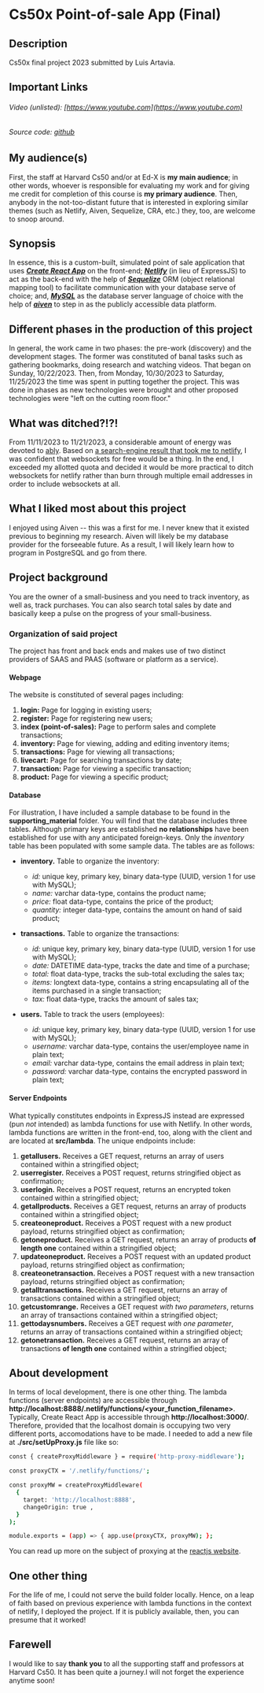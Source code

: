 # Cs50x Point-of-sale App (Final)


## Description
Cs50x final project 2023 submitted by Luis Artavia.


## Important Links
###### Video (unlisted): [https://www.youtube.com](https://www.youtube.com)
###### Source code: [github](https://github.com/donLucho/cs50x-point-of-sale-app)
##

## My audience(s)
First, the staff at Harvard Cs50 and/or at Ed-X is **my main audience**; in other words, whoever is responsible for evaluating my work and for giving me credit for completion of this course is **my primary audience**. Then, anybody in the not-too-distant future that is interested in exploring similar themes (such as Netlify, Aiven, Sequelize, CRA, etc.) they, too, are welcome to snoop around.


## Synopsis
In essence, this is a custom&#45;built, simulated point of sale application that uses ***[Create React App](https://create-react-app.dev/ "link to CRA")*** on the front-end; ***[Netlify](https://www.netlify.com/ "link to netlify")*** (in lieu of ExpressJS) to act as the back-end with the help of ***[Sequelize](https://sequelize.org/ "link to sequelize")*** ORM (object relational mapping tool) to facilitate communication with your database serve of choice; and, ***[MySQL](https://dev.mysql.com/doc/ "link to MySQL documentation")*** as the database server language of choice with the help of ***[aiven](https://aiven.io/ "link to aiven")*** to step in as the publicly accessible data platform.


## Different phases in the production of this project
In general, the work came in two phases: the pre-work (discovery) and the development stages. The former was constituted of banal tasks such as gathering bookmarks, doing research and watching videos. That began on Sunday, 10/22/2023. Then, from Monday, 10/30/2023 to Saturday, 11/25/2023 the time was spent in putting together the project. This was done in phases as new technologies were brought and other proposed technologies were &quot;left on the cutting room floor.&quot; 


## What was ditched?!?!
From 11/11/2023 to 11/21/2023, a considerable amount of energy was devoted to [ably](https://ably.com/ "link to ably"). Based on [a search-engine result that took me to netlify](https://www.netlify.com/integrations/ably/ "link to ntl"), I was confident that websockets for free would be a thing. In the end, I exceeded my allotted quota and decided it would be more practical to ditch websockets for netlify rather than burn through multiple email addresses in order to include websockets at all.


## What I liked most about this project
I enjoyed using Aiven -- this was a first for me. I never knew that it existed previous to beginning my research. Aiven will likely be my database provider for the forseeable future. As a result, I will likely learn how to program in PostgreSQL and go from there. 


## Project background
You are the owner of a small-business and you need to track inventory, as well as, track purchases. You can also search total sales by date and basically keep a pulse on the progress of your small-business. 


### Organization of said project
The project has front and back ends and makes use of two distinct providers of SAAS and PAAS (software or platform as a service). 


#### Webpage
The website is constituted of several pages including:
1. **login:** Page for logging in existing users;
2. **register:** Page for registering new users;
3. **index (point-of-sales):** Page to perform sales and complete transactions;
4. **inventory:** Page for viewing, adding and editing inventory items;
5. **transactions:** Page for viewing all transactions;
6. **livecart:** Page for searching transactions by date;
7. **transaction:** Page for viewing a specific transaction;
8. **product:** Page for viewing a specific product;


#### Database
For illustration, I have included a sample database to be found in the **supporting_material** folder. You will find that the database includes three tables. Although primary keys are established **no relationships** have been established for use with any anticipated foreign-keys. Only the *inventory* table has been populated with some sample data. The tables are as follows:

 - **inventory.** Table to organize the inventory:
    * *id:* unique key, primary key, binary data-type (UUID, version 1 for use with MySQL);
    * *name:* varchar data-type, contains the product name;
    * *price:* float data-type, contains the price of the product;
    * *quantity:* integer data-type, contains the amount on hand of said product;

 - **transactions.** Table to organize the transactions:
    * *id:* unique key, primary key, binary data-type (UUID, version 1 for use with MySQL);
    * *date:* DATETIME data-type, tracks the date and time of a purchase;
    * *total:* float data-type, tracks the sub-total excluding the sales tax;
    * *items:* longtext data-type, contains a string encapsulating all of the items purchased in a single transaction;
    * *tax:* float data-type, tracks the amount of sales tax;

 - **users.** Table to track the users (employees):
    * *id:* unique key, primary key, binary data-type (UUID, version 1 for use with MySQL);
    * *username:* varchar data-type, contains the user/employee name in plain text;
    * *email:* varchar data-type, contains the email address in plain text;
    * *password:* varchar data-type, contains the encrypted password in plain text;


#### Server Endpoints
What typically constitutes endpoints in ExpressJS instead are expressed (pun *not* intended) as lambda functions for use with Netlify. In other words, lambda functions are written in the front-end, too, along with the client and are located at **src/lambda**. The unique endpoints include:

1. **getallusers.** Receives a GET request, returns an array of users contained within a stringified object;
2. **userregister.** Receives a POST request, returns stringified object as confirmation;
3. **userlogin.** Receives a POST request, returns an encrypted token contained within a stringified object;
4. **getallproducts.** Receives a GET request, returns an array of products contained within a stringified object;
5. **createoneproduct.** Receives a POST request with a new product payload, returns stringified object as confirmation;
6. **getoneproduct.** Receives a GET request, returns an array of products **of length one** contained within a stringified object;
7. **updateoneproduct.** Receives a POST request with an updated product payload, returns stringified object as confirmation;
8. **createonetransaction.** Receives a POST request with a new transaction payload, returns stringified object as confirmation;
9. **getalltransactions.** Receives a GET request, returns an array of transactions contained within a stringified object;
10. **getcustomrange.** Receives a GET request *with two parameters*, returns an array of transactions contained within a stringified object;
11. **gettodaysnumbers.** Receives a GET request *with one parameter*, returns an array of transactions contained within a stringified object;
12. **getonetransaction.** Receives a GET request, returns an array of transactions **of length one** contained within a stringified object;


## About development

In terms of local development, there is one other thing. The lambda functions (server endpoints) are accessible through **http://localhost:8888/.netlify/functions/<your_function_filename>**. Typically, Create React App is accessible through **http://localhost:3000/**. Therefore, provided that the localhost domain is occupying two very different ports, accomodations have to be made. I needed to add a new file at **./src/setUpProxy.js** file like so:

```sh
const { createProxyMiddleware } = require('http-proxy-middleware');

const proxyCTX = '/.netlify/functions/';

const proxyMW = createProxyMiddleware(
  {
    target: 'http://localhost:8888', 
    changeOrigin: true , 
  }
);

module.exports = (app) => { app.use(proxyCTX, proxyMW); };

```

You can read up more on the subject of proxying at the [reactjs website](https://create-react-app.dev/docs/proxying-api-requests-in-development/ "link to proxy documentation").


## One other thing
For the life of me, I could not serve the build folder locally. Hence, on a leap of faith based on previous experience with lambda functions in the context of netlify, I deployed the project. If it is publicly available, then, you can presume that it worked!


## Farewell
I would like to say **thank you** to all the supporting staff and professors at Harvard Cs50. It has been quite a journey.I will not forget the experience anytime soon!